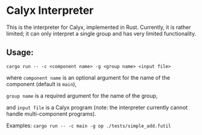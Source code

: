 # Calyx Interpreter

This is the interpreter for Calyx, implemented in Rust. Currently, it is rather limited; it can only interpret a single group and has very limited functionality.

## Usage:
`cargo run -- -c <component name> -g <group name> <input file>`

where `component name` is an optional argument for the name of the component (default is `main`),

`group name` is a required argument for the name of the group,

and `input file` is a Calyx program (note: the interpreter currently cannot handle multi-component programs).

Examples:
`cargo run -- -c main -g op ./tests/simple_add.futil`
